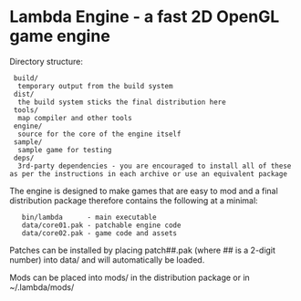 # Lambda Engine - a fast 2D OpenGL game engine


Directory structure:
```
 build/
  temporary output from the build system
 dist/
  the build system sticks the final distribution here
 tools/
  map compiler and other tools
 engine/
  source for the core of the engine itself
 sample/
  sample game for testing
 deps/
  3rd-party dependencies - you are encouraged to install all of these as per the instructions in each archive or use an equivalent package
``` 

The engine is designed to make games that are easy to mod and a final distribution package therefore contains the following at a minimal:
```
   bin/lambda      - main executable
   data/core01.pak - patchable engine code
   data/core02.pak - game code and assets
```
Patches can be installed by placing patch##.pak (where ## is a 2-digit number) into data/ and will automatically be loaded.

Mods can be placed into mods/ in the distribution package or in ~/.lambda/mods/
